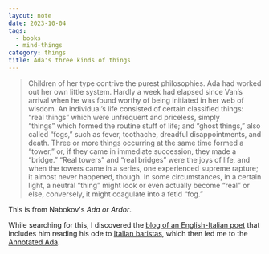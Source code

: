 ```yaml
---
layout: note
date: 2023-10-04
tags:
  - books
  - mind-things
category: things
title: Ada's three kinds of things
---
```

> Children of her type contrive the purest philosophies. Ada had worked out her own little system. Hardly a week had elapsed since Van’s arrival when he was found worthy of being initiated in her web of wisdom. An individual’s life consisted of certain classified things: “real things” which were unfrequent and priceless, simply “things” which formed the routine stuff of life; and “ghost things,” also called “fogs,” such as fever, toothache, dreadful disappointments, and death. Three or more things occurring at the same time formed a “tower,” or, if they came in immediate succession, they made a “bridge.” “Real towers” and “real bridges” were the joys of life, and when the towers came in a series, one experienced supreme rapture; it almost never happened, though. In some circumstances, in a certain light, a neutral “thing” might look or even actually become “real” or else, conversely, it might coagulate into a fetid “fog.”

This is from Nabokov's *Ada or Ardor*.

While searching for this, I discovered the [blog of an English-Italian poet](https://sidewaysstation.com) that includes him reading his ode to [Italian baristas](https://sidewaysstation.com/2012/10/28/baristi-ditalia-re-post/), which then led me to the [Annotated Ada](https://www.ada.auckland.ac.nz/).
